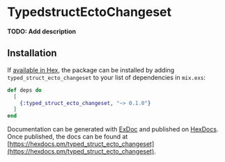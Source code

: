 # TypedstructEctoChangeset

**TODO: Add description**

## Installation

If [available in Hex](https://hex.pm/docs/publish), the package can be installed
by adding `typed_struct_ecto_changeset` to your list of dependencies in `mix.exs`:

```elixir
def deps do
  [
    {:typed_struct_ecto_changeset, "~> 0.1.0"}
  ]
end
```

Documentation can be generated with [ExDoc](https://github.com/elixir-lang/ex_doc)
and published on [HexDocs](https://hexdocs.pm). Once published, the docs can
be found at [https://hexdocs.pm/typed_struct_ecto_changeset](https://hexdocs.pm/typed_struct_ecto_changeset).

